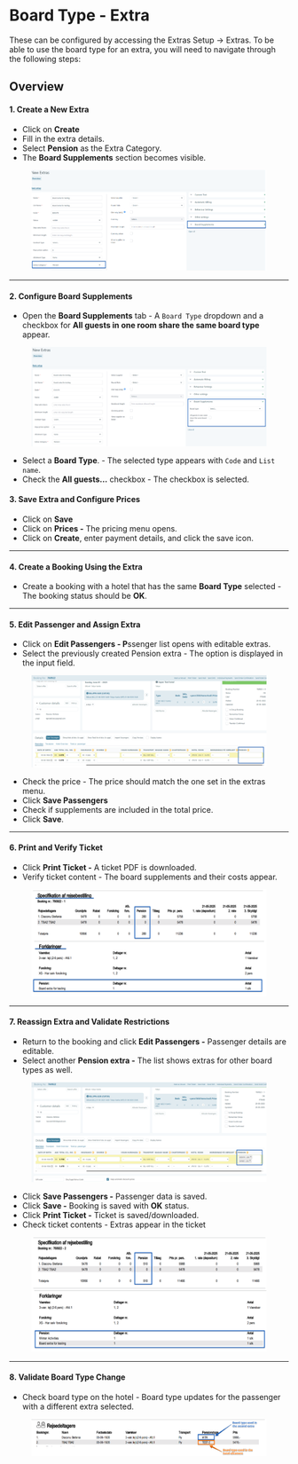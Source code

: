 # Board Type - Extra

These can be configured by accessing the Extras Setup -> Extras. To be able to use the board type for an extra, you will need to navigate through the following steps:

## Overview

#### 1. **Create a New Extra**

* Click on **Create**
* Fill in the extra details.
* Select **Pension** as the Extra Category.
* The **Board Supplements** section becomes visible.

<figure><img src="../.gitbook/assets/image (8) (1) (2).png" alt=""><figcaption></figcaption></figure>

***

#### 2. **Configure Board Supplements**

* &#x20;Open the **Board Supplements** tab - A `Board Type` dropdown and a checkbox for **All guests in one room share the same board type** appear.

<figure><img src="../.gitbook/assets/image (9) (1) (2).png" alt=""><figcaption></figcaption></figure>

* Select a **Board Type**. - The selected type appears with `Code` and `List name`.
* Check the **All guests...** checkbox -  The checkbox is selected.

#### 3. **Save Extra and Configure Prices**

* Click on **Save**
* Click on **Prices -** The pricing menu opens.
* Click on **Create**, enter payment details, and click the save icon.

***

#### 4. **Create a Booking Using the Extra**

* Create a booking with a hotel that has the same **Board Type** selected - The booking status should be **OK**.

***

#### 5. **Edit Passenger and Assign Extra**

* Click on **Edit Passengers - P**ssenger list opens with editable extras.
* Select the previously created Pension extra - The option is displayed in the input field.

<figure><img src="../.gitbook/assets/image (10) (1) (2).png" alt=""><figcaption></figcaption></figure>

* Check the price - The price should match the one set in the extras menu.
* Click **Save Passengers**&#x20;
* Check if supplements are included in the total price.
* Click **Save**.

***

#### 6. **Print and Verify Ticket**

* Click **Print Ticket -** A ticket PDF is downloaded.
* Verify ticket content - The board supplements and their costs appear.

<figure><img src="../.gitbook/assets/image (11) (1) (2).png" alt=""><figcaption></figcaption></figure>

***

#### 7. **Reassign Extra and Validate Restrictions**

* Return to the booking and click **Edit Passengers -** Passenger details are editable.
* Select another **Pension extra -** The list shows extras for other board types as well.

<figure><img src="../.gitbook/assets/image (13) (1) (2).png" alt=""><figcaption></figcaption></figure>

* Click **Save Passengers -** Passenger data is saved.
* Click **Save -** Booking is saved with **OK** status.
* Click **Print Ticket -** Ticket is saved/downloaded.
* Check ticket contents - Extras appear in the ticket

<figure><img src="../.gitbook/assets/image (14) (1) (2).png" alt=""><figcaption></figcaption></figure>

***

#### 8. **Validate Board Type Change**

* Check board type on the hotel - Board type updates for the passenger with a different extra selected.

<figure><img src="../.gitbook/assets/image (15) (1) (2).png" alt=""><figcaption></figcaption></figure>
